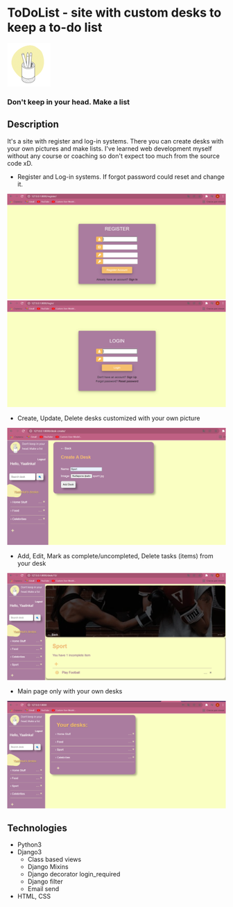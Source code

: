 # ToDoList - site with custom desks to keep a to-do list
<img src="todolist/static/images/IMG_5658.PNG" width="100" height="100">

### Don't keep in your head. Make a list

## Description
It's a site with register and log-in systems. There you can create desks with your own pictures and make lists. I've learned web development myself without any course or coaching so don't expect too much from the source code xD.

- Register and Log-in systems. If forgot password could reset and change it.
<img src="todolist/screenshots/register.png">
<img src="todolist/screenshots/login.png">

- Create, Update, Delete desks customized with your own picture
<img src="todolist/screenshots/desk-create.png">

- Add, Edit, Mark as complete/uncompleted, Delete tasks (items) from your desk
<img src="todolist/screenshots/desk.png">

- Main page only with your own desks
<img src="todolist/screenshots/main_page.png">

## Technologies 
- Python3
- Django3
  * Class based views 
  * Django Mixins 
  * Django decorator login_required 
  * Django filter 
  * Email send 
- HTML, CSS


